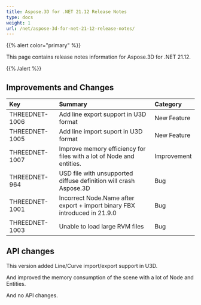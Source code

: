 ```yaml
---
title: Aspose.3D for .NET 21.12 Release Notes
type: docs
weight: 1
url: /net/aspose-3d-for-net-21-12-release-notes/
---
```


{{% alert color="primary" %}}

This page contains release notes information for Aspose.3D for .NET 21.12.

{{% /alert %}}
## **Improvements and Changes**

|**Key**|**Summary**|**Category**|
| :- | :- | :- |
| THREEDNET-1006 | Add line export support in U3D format | New Feature |
| THREEDNET-1005 | Add line import suport in U3D format | New Feature |
| THREEDNET-1007 | Improve memory efficiency for files with a lot of Node and entities. | Improvement |
| THREEDNET-964  | USD file with unsupported diffuse definition will crash Aspose.3D | Bug | 
| THREEDNET-1001 | Incorrect Node.Name after export + import binary FBX introduced in 21.9.0 | Bug | 
| THREEDNET-1003 | Unable to load large RVM files | Bug | 



## API changes ##

This version added Line/Curve import/export support in U3D.

And improved the memory consumption of the scene with a lot of Node and Entities.

And no API changes.